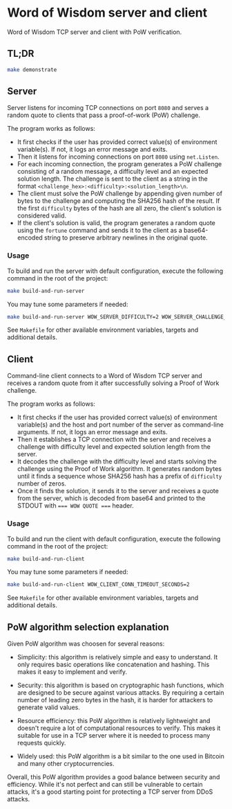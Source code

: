 # Word of Wisdom server and client

Word of Wisdom TCP server and client with PoW verification.

## TL;DR

```sh
make demonstrate
```

## Server

Server listens for incoming TCP connections on port `8080` and serves a random quote to clients that pass a proof-of-work (PoW) challenge.

The program works as follows:

* It first checks if the user has provided correct value(s) of environment variable(s). If not, it logs an error message and exits.
* Then it listens for incoming connections on port `8080` using `net.Listen`.
* For each incoming connection, the program generates a PoW challenge consisting of a random message, a difficulty level and an expected solution length. The challenge is sent to the client as a string in the format `<challenge_hex>:<difficulty>:<solution_length>\n`.
* The client must solve the PoW challenge by appending given number of bytes to the challenge and computing the SHA256 hash of the result. If the first `difficulty` bytes of the hash are all zero, the client's solution is considered valid.
* If the client's solution is valid, the program generates a random quote using the `fortune` command and sends it to the client as a base64-encoded string to preserve arbitrary newlines in the original quote.

### Usage

To build and run the server with default configuration, execute the following command in the root of the project:

```sh
make build-and-run-server
```

You may tune some parameters if needed:

```sh
make build-and-run-server WOW_SERVER_DIFFICULTY=2 WOW_SERVER_CHALLENGE_LENGTH=16 WOW_SERVER_SOLUTION_LENGTH=8
```

See `Makefile` for other available environment variables, targets and additional details.

## Client

Command-line client connects to a Word of Wisdom TCP server and receives a random quote from it after successfully solving a Proof of Work challenge.

The program works as follows:

* It first checks if the user has provided correct value(s) of environment variable(s) and the host and port number of the server as command-line arguments. If not, it logs an error message and exits.
* Then it establishes a TCP connection with the server and receives a challenge with difficulty level and expected solution length from the server.
* It decodes the challenge with the difficulty level and starts solving the challenge using the Proof of Work algorithm. It generates random bytes until it finds a sequence whose SHA256 hash has a prefix of `difficulty` number of zeros.
* Once it finds the solution, it sends it to the server and receives a quote from the server, which is decoded from base64 and printed to the STDOUT with `=== WOW QUOTE ===` header.

### Usage

To build and run the client with default configuration, execute the following command in the root of the project:

```sh
make build-and-run-client
```

You may tune some parameters if needed:

```sh
make build-and-run-client WOW_CLIENT_CONN_TIMEOUT_SECONDS=2
```

See `Makefile` for other available environment variables, targets and additional details.

## PoW algorithm selection explanation

Given PoW algorithm was choosen for several reasons:

* Simplicity: this algorithm is relatively simple and easy to understand. It only requires basic operations like concatenation and hashing. This makes it easy to implement and verify.

* Security: this algorithm is based on cryptographic hash functions, which are designed to be secure against various attacks. By requiring a certain number of leading zero bytes in the hash, it is harder for attackers to generate valid values.

* Resource efficiency: this PoW algorithm is relatively lightweight and doesn't require a lot of computational resources to verify. This makes it suitable for use in a TCP server where it is needed to process many requests quickly.

* Widely used: this PoW algorithm is a bit similar to the one used in Bitcoin and many other cryptocurrencies.

Overall, this PoW algorithm provides a good balance between security and efficiency. While it's not perfect and can still be vulnerable to certain attacks, it's a good starting point for protecting a TCP server from DDoS attacks.
